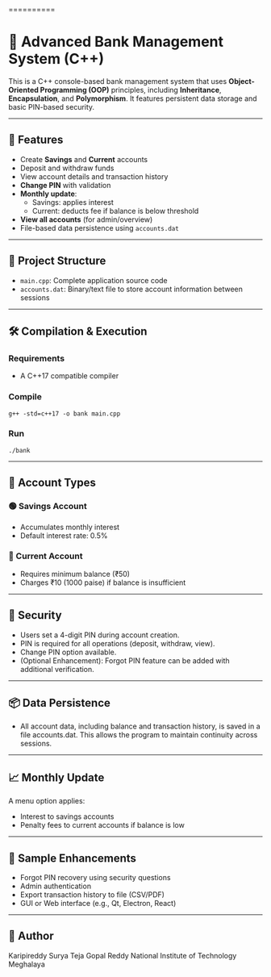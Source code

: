 
==========

# 🏦 Advanced Bank Management System (C++)

This is a C++ console-based bank management system that uses **Object-Oriented Programming (OOP)** principles, including **Inheritance**, **Encapsulation**, and **Polymorphism**. It features persistent data storage and basic PIN-based security.

---

## 🔧 Features

- Create **Savings** and **Current** accounts
- Deposit and withdraw funds
- View account details and transaction history
- **Change PIN** with validation
- **Monthly update**: 
  - Savings: applies interest
  - Current: deducts fee if balance is below threshold
- **View all accounts** (for admin/overview)
- File-based data persistence using `accounts.dat`

---

## 📁 Project Structure

- `main.cpp`: Complete application source code
- `accounts.dat`: Binary/text file to store account information between sessions

---

## 🛠️ Compilation & Execution

### Requirements
- A C++17 compatible compiler

### Compile
```
g++ -std=c++17 -o bank main.cpp

```
### Run
```
./bank
```

---

## 🧠 Account Types

### 🟢 Savings Account
- Accumulates monthly interest
- Default interest rate: 0.5%

### 🔴 Current Account
- Requires minimum balance (₹50)
- Charges ₹10 (1000 paise) if balance is insufficient

---

## 🔐 Security
- Users set a 4-digit PIN during account creation.
- PIN is required for all operations (deposit, withdraw, view).
- Change PIN option available.
- (Optional Enhancement): Forgot PIN feature can be added with additional verification.

---

## 📦 Data Persistence
- All account data, including balance and transaction history, is saved in a file accounts.dat. This allows the program to maintain continuity across sessions.

---

## 📈 Monthly Update
A menu option applies:
- Interest to savings accounts
- Penalty fees to current accounts if balance is low

---

## 🧪 Sample Enhancements
- Forgot PIN recovery using security questions
- Admin authentication
- Export transaction history to file (CSV/PDF)
- GUI or Web interface (e.g., Qt, Electron, React)

---

## 👤 Author
Karipireddy Surya Teja Gopal Reddy
National Institute of Technology Meghalaya